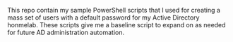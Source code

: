 This repo contain my sample PowerShell scripts that I used for creating a mass set of users with a default password for my Active Directory honmelab.
These scripts give me a baseline script to expand on as needed for future AD administration automation. 
